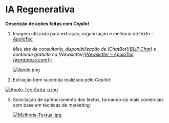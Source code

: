 # IA Regenerativa 

**Descrição de ações feitas com _Copilot_**

1. Imagem utilizada para extração, organização e melhoria de texto - [ApoloTec](apolotec.wordpress.com) 

   _Meu site de consultoria, disponibilização de [ChatBot]([BLiP Chat](https://apolo-tec-t4w3r.chat.blip.ai/?appKey=YXBvbG81OjhhMDZiOGI4LTVjYWItNDdmZS1iNmU2LTM2MjkwNGUyMmNiNg==)) e conteúdo gratuito na [Newsletter]([Newsletter – ApoloTec (wordpress.com)](https://apolotec.wordpress.com/category/newsletter/))_:

   

   [![Apolo.png](https://i.postimg.cc/tJCpLKJT/Apolo.png)](https://postimg.cc/DJD9GYqk)

2. Extração bem sucedida realizada pelo _Copilot:_

[![Apolo-Tec-Extra-o.jpg](https://i.postimg.cc/DZrn8qmt/Apolo-Tec-Extra-o.jpg)](https://postimg.cc/9RQvkwdp)

3. Solicitação de aprimoramento dos textos, tornando-os mais comerciais com base em técnicas de marketing:

   [![Melhoria-Textual.jpg](https://i.postimg.cc/90s6b04G/Melhoria-Textual.jpg)](https://postimg.cc/V0BZLYW6)